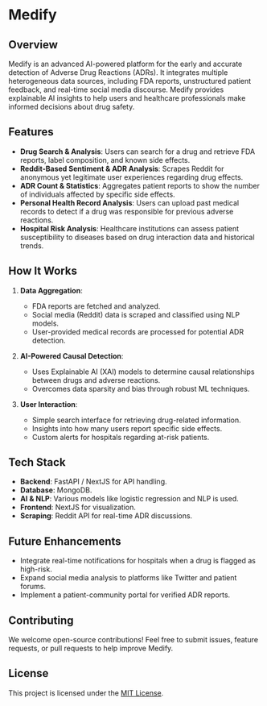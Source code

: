 # Medify

## Overview
Medify is an advanced AI-powered platform for the early and accurate detection of Adverse Drug Reactions (ADRs). It integrates multiple heterogeneous data sources, including FDA reports, unstructured patient feedback, and real-time social media discourse. Medify provides explainable AI insights to help users and healthcare professionals make informed decisions about drug safety.

## Features
- **Drug Search & Analysis**: Users can search for a drug and retrieve FDA reports, label composition, and known side effects.
- **Reddit-Based Sentiment & ADR Analysis**: Scrapes Reddit for anonymous yet legitimate user experiences regarding drug effects.
- **ADR Count & Statistics**: Aggregates patient reports to show the number of individuals affected by specific side effects.
- **Personal Health Record Analysis**: Users can upload past medical records to detect if a drug was responsible for previous adverse reactions.
- **Hospital Risk Analysis**: Healthcare institutions can assess patient susceptibility to diseases based on drug interaction data and historical trends.

## How It Works
1. **Data Aggregation**:
   - FDA reports are fetched and analyzed.
   - Social media (Reddit) data is scraped and classified using NLP models.
   - User-provided medical records are processed for potential ADR detection.
   
2. **AI-Powered Causal Detection**:
   - Uses Explainable AI (XAI) models to determine causal relationships between drugs and adverse reactions.
   - Overcomes data sparsity and bias through robust ML techniques.

3. **User Interaction**:
   - Simple search interface for retrieving drug-related information.
   - Insights into how many users report specific side effects.
   - Custom alerts for hospitals regarding at-risk patients.

## Tech Stack
- **Backend**: FastAPI / NextJS for API handling.
- **Database**: MongoDB.
- **AI & NLP**: Various models like logistic regression and NLP is used.
- **Frontend**: NextJS for visualization.
- **Scraping**: Reddit API for real-time ADR discussions.

## Future Enhancements
- Integrate real-time notifications for hospitals when a drug is flagged as high-risk.
- Expand social media analysis to platforms like Twitter and patient forums.
- Implement a patient-community portal for verified ADR reports.

## Contributing
We welcome open-source contributions! Feel free to submit issues, feature requests, or pull requests to help improve Medify.

## License
This project is licensed under the [MIT License](LICENSE).

